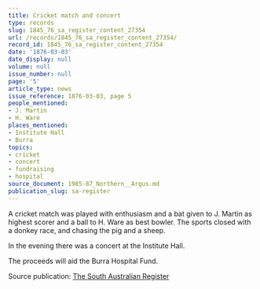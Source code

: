 ```yaml
---
title: Cricket match and concert
type: records
slug: 1845_76_sa_register_content_27354
url: /records/1845_76_sa_register_content_27354/
record_id: 1845_76_sa_register_content_27354
date: '1876-03-03'
date_display: null
volume: null
issue_number: null
page: '5'
article_type: news
issue_reference: 1876-03-03, page 5
people_mentioned:
- J. Martin
- H. Ware
places_mentioned:
- Institute Hall
- Burra
topics:
- cricket
- concert
- fundraising
- hospital
source_document: 1985-87_Northern__Argus.md
publication_slug: sa-register
---
```


A cricket match was played with enthusiasm and a bat given to J. Martin as highest scorer and a ball to H. Ware as best bowler.  The sports closed with a donkey race, and chasing the pig and a sheep.

In the evening there was a concert at the Institute Hall.

The proceeds will aid the Burra Hospital Fund.

Source publication: [The South Australian Register](/publications/sa-register/)
